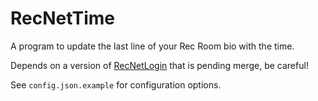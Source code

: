 # RecNetTime
 A program to update the last line of your Rec Room bio with the time.

 Depends on a version of [RecNetLogin](https://github.com/Jegarde/RecNet-Login) that is pending merge, be careful! 
 
 See `config.json.example` for configuration options.
